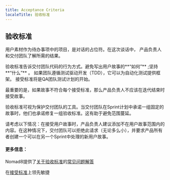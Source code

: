 ```yaml
---
title: Acceptance Criteria
localeTitle: 验收标准
---
```

## 验收标准

用户素材作为待办事项中的项目，是对话的占位符。在这次谈话中， 产品负责人和交付团队了解所需的结果。

验收标准告诉交付团队代码的行为方式。避免写出用户故事的**“如何”** ;坚持**“什么”** 。 如果团队遵循测试驱动开发（TDD），它可以为自动化测试提供框架。 接受标准将是QA团队测试计划的开始。

最重要的是，如果故事不符合每个接受标准，那么产品负责人不应该在迭代结束时接受故事。

验收标准可视为保护交付团队的工具。当交付团队在Sprint计划中承诺一组固定的故事时，他们也承诺修复一组验收标准。这有助于避免范围蔓延。

请考虑以下情况：在接受用户故事时，产品负责人建议添加不在用户故事范围内的内容。在这种情况下，交付团队可以拒绝此请求（无论多么小），并要求产品所有者创建一个可以在另一个Sprint中处理的新用户故事。

#### 更多信息：

Nomad8提供了[关于验收标准](https://nomad8.com/acceptance_criteria/)的[常见问题解答](https://nomad8.com/acceptance_criteria/)

在[接受标准](https://www.leadingagile.com/2014/09/acceptance-criteria/)上领先敏捷